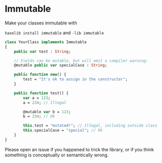 # Immutable

Make your classes immutable with

`haxelib install immutable` and `-lib immutable`

```haxe
class YourClass implements Immutable
{
	public var test : String;

	// Fields can be mutable, but will emit a compiler warning:
	@mutable public var specialCase : String;

	public function new() {
		test = "It's ok to assign in the constructor";
	}

	public function test() {
		var a = 123;
		a = 234; // Illegal

		@mutable var b = 123;
		b = 234; // Ok

		this.test = "mutated!"; // Illegal, including outside class
		this.specialCase = "special"; // Ok
	}
}
```

Please open an issue if you happened to trick the library, or if you think something is conceptually or semantically wrong.

